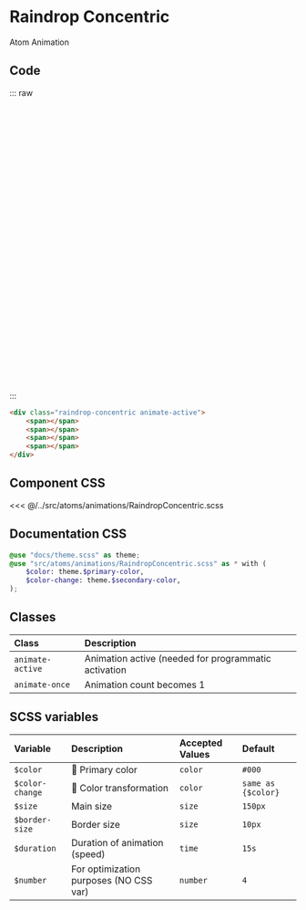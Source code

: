 # Raindrop Concentric
<Badge type="tip">Atom</Badge> <Badge type="info">Animation</Badge>

## Code

::: raw
<div class="dev-section" style="height: 500px">
    <div class="raindrop-concentric animate-active">
        <span></span>
        <span></span>
        <span></span>
        <span></span>
    </div>
</div>
:::

```html
<div class="raindrop-concentric animate-active">
    <span></span>
    <span></span>
    <span></span>
    <span></span>
</div>
```

## Component CSS

<<< @/../src/atoms/animations/RaindropConcentric.scss

## Documentation CSS

```scss
@use "docs/theme.scss" as theme;
@use "src/atoms/animations/RaindropConcentric.scss" as * with (
    $color: theme.$primary-color,
    $color-change: theme.$secondary-color,
);
```

## Classes

| Class            | Description                                          |
|:-----------------|:-----------------------------------------------------|
| `animate-active` | Animation active (needed for programmatic activation |
| `animate-once`   | Animation count becomes 1                            |

## SCSS variables

| Variable        | Description                                         | Accepted Values | Default            |
|:----------------|:----------------------------------------------------|:----------------|:-------------------|
| `$color`        | :first_quarter_moon_with_face: Primary color        | `color`         | `#000`             |
| `$color-change` | :first_quarter_moon_with_face: Color transformation | `color`         | `same as {$color}` |
| `$size`         | Main size                                           | `size`          | `150px`            |
| `$border-size`  | Border size                                         | `size`          | `10px`             |
| `$duration`     | Duration of animation (speed)                       | `time`          | `15s`              |
| `$number`       | For optimization purposes (NO CSS var)              | `number`        | `4`                | 

<style lang="scss">
@use "docs/theme.scss" as theme;
@use "src/atoms/animations/RaindropConcentric.scss" as * with (
    $color: theme.$primary-color,
    $color-change: theme.$secondary-color,
);
</style>